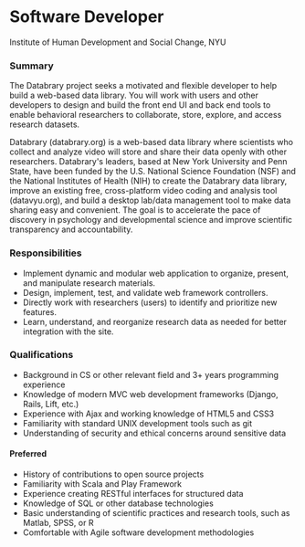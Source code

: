 # Software Developer

Institute of Human Development and Social Change, NYU

### Summary

The Databrary project seeks a motivated and flexible developer to help build a web-based data library.
You will work with users and other developers to design and build the front end UI and back end tools to enable behavioral researchers to collaborate, store, explore, and access research datasets.

Databrary (databrary.org) is a web-based data library where scientists who collect and analyze video will store and share their data openly with other researchers.
Databrary's leaders, based at New York University and Penn State, have been funded by the U.S. National Science Foundation (NSF) and the National Institutes of Health (NIH) to create the Databrary data library, improve an existing free, cross-platform video coding and analysis tool (datavyu.org), and build a desktop lab/data management tool to make data sharing easy and convenient.
The goal is to accelerate the pace of discovery in psychology and developmental science and improve scientific transparency and accountability.

### Responsibilities

- Implement dynamic and modular web application to organize, present, and manipulate research materials.
- Design, implement, test, and validate web framework controllers.
- Directly work with researchers (users) to identify and prioritize new features.
- Learn, understand, and reorganize research data as needed for better integration with the site.

### Qualifications

- Background in CS or other relevant field and 3+ years programming experience
- Knowledge of modern MVC web development frameworks (Django, Rails, Lift, etc.)
- Experience with Ajax and working knowledge of HTML5 and CSS3
- Familiarity with standard UNIX development tools such as git
- Understanding of security and ethical concerns around sensitive data

#### Preferred

- History of contributions to open source projects
- Familiarity with Scala and Play Framework
- Experience creating RESTful interfaces for structured data
- Knowledge of SQL or other database technologies
- Basic understanding of scientific practices and research tools, such as Matlab, SPSS, or R
- Comfortable with Agile software development methodologies
